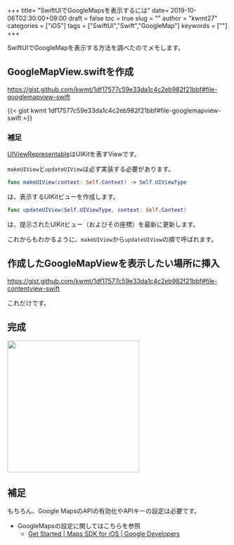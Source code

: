 +++
title= "SwiftUIでGoogleMapsを表示するには"
date= 2019-10-06T02:30:00+09:00
draft = false
toc = true
slug = ""
author = "kwmt27"
categories = ["iOS"]
tags = ["SwiftUI","Swift","GoogleMap"]
keywords = [""]
+++

SwiftUIでGoogleMapを表示する方法を調べたのでメモします。

## GoogleMapView.swiftを作成

https://gist.github.com/kwmt/1df17577c59e33da1c4c2eb982f21bbf#file-googlemapview-swift


{{< gist kwmt 1df17577c59e33da1c4c2eb982f21bbf#file-googlemapview-swift >}}

### 補足

[UIViewRepresentable](https://developer.apple.com/documentation/swiftui/uiviewrepresentable)はUIKitを表すViewです。

`makeUIView`と`updateUIView`は必ず実装する必要があります。

```swift
func makeUIView(context: Self.Context) -> Self.UIViewType
```

は、表示するUIKitビューを作成します。

```swift
func updateUIView(Self.UIViewType, context: Self.Context)
```

は、提示されたUIKitビュー（およびその座標）を最新に更新します。

これからもわかるように、`makeUIView`から`updateUIView`の順で呼ばれます。

## 作成したGoogleMapViewを表示したい場所に挿入


https://gist.github.com/kwmt/1df17577c59e33da1c4c2eb982f21bbf#file-contentview-swift


これだけです。


## 完成

<img src="/images/2019/10/googlemap-on-swiftui/googlemap-swiftui.png" width="300">

## 補足

もちろん、Google MapsのAPIの有効化やAPIキーの設定は必要です。

- GoogleMapsの設定に関してはこちらを参照
    - [Get Started  |  Maps SDK for iOS  |  Google Developers](https://developers.google.com/maps/documentation/ios-sdk/start)
